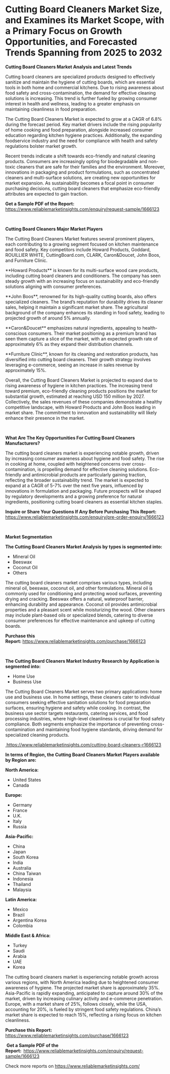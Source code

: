 <p><h1>Cutting Board Cleaners Market Size, and Examines its Market Scope, with a Primary Focus on Growth Opportunities, and Forecasted Trends Spanning from 2025 to 2032</h1></p><p><strong>Cutting Board Cleaners Market Analysis and Latest Trends</strong></p>
<p><p>Cutting board cleaners are specialized products designed to effectively sanitize and maintain the hygiene of cutting boards, which are essential tools in both home and commercial kitchens. Due to rising awareness about food safety and cross-contamination, the demand for effective cleaning solutions is increasing. This trend is further fueled by growing consumer interest in health and wellness, leading to a greater emphasis on maintaining cleanliness in food preparation.</p><p>The Cutting Board Cleaners Market is expected to grow at a CAGR of 6.8% during the forecast period. Key market drivers include the rising popularity of home cooking and food preparation, alongside increased consumer education regarding kitchen hygiene practices. Additionally, the expanding foodservice industry and the need for compliance with health and safety regulations bolster market growth.</p><p>Recent trends indicate a shift towards eco-friendly and natural cleaning products. Consumers are increasingly opting for biodegradable and non-toxic cleaners that are safe for their families and the environment. Moreover, innovations in packaging and product formulations, such as concentrated cleaners and multi-surface solutions, are creating new opportunities for market expansion. As sustainability becomes a focal point in consumer purchasing decisions, cutting board cleaners that emphasize eco-friendly attributes are expected to gain traction.</p></p>
<p><strong>Get a Sample PDF of the Report:&nbsp;</strong> <a href="https://www.reliablemarketinsights.com/enquiry/request-sample/1666123?utm_campaign=2280&utm_medium=2&utm_source=Github&utm_content=ia&utm_term=06032025&utm_id=cutting-board-cleaners">https://www.reliablemarketinsights.com/enquiry/request-sample/1666123</a></p>
<p>&nbsp;</p>
<p><strong>Cutting Board Cleaners Major Market Players</strong></p>
<p><p>The Cutting Board Cleaners Market features several prominent players, each contributing to a growing segment focused on kitchen maintenance and food safety. Key competitors include Howard Products, Goddard, ROUILLIER WHITE, CuttingBoard.com, CLARK, Caron&Doucet, John Boos, and Furniture Clinic. </p><p>**Howard Products** is known for its multi-surface wood care products, including cutting board cleaners and conditioners. The company has seen steady growth with an increasing focus on sustainability and eco-friendly solutions aligning with consumer preferences.</p><p>**John Boos**, renowned for its high-quality cutting boards, also offers specialized cleaners. The brand’s reputation for durability drives its cleaner sales, helping it maintain a significant market share. The agricultural background of the company enhances its standing in food safety, leading to projected growth of around 5% annually.</p><p>**Caron&Doucet** emphasizes natural ingredients, appealing to health-conscious consumers. Their market positioning as a premium brand has seen them capture a slice of the market, with an expected growth rate of approximately 6% as they expand their distribution channels.</p><p>**Furniture Clinic**, known for its cleaning and restoration products, has diversified into cutting board cleaners. Their growth strategy involves leveraging e-commerce, seeing an increase in sales revenue by approximately 15%.</p><p>Overall, the Cutting Board Cleaners Market is projected to expand due to rising awareness of hygiene in kitchen practices. The increasing trend toward premium, eco-friendly cleaning products positions the market for substantial growth, estimated at reaching USD 150 million by 2027. Collectively, the sales revenues of these companies demonstrate a healthy competitive landscape, with Howard Products and John Boos leading in market share. The commitment to innovation and sustainability will likely enhance their presence in the market.</p></p>
<p>&nbsp;</p>
<p><strong>What Are The Key Opportunities For Cutting Board Cleaners Manufacturers?</strong></p>
<p><p>The cutting board cleaners market is experiencing notable growth, driven by increasing consumer awareness about hygiene and food safety. The rise in cooking at home, coupled with heightened concerns over cross-contamination, is propelling demand for effective cleaning solutions. Eco-friendly and antimicrobial products are particularly gaining traction, reflecting the broader sustainability trend. The market is expected to expand at a CAGR of 5-7% over the next five years, influenced by innovations in formulation and packaging. Future prospects will be shaped by regulatory developments and a growing preference for natural ingredients, positioning cutting board cleaners as essential kitchen staples.</p></p>
<p><strong>Inquire or Share Your Questions If Any Before Purchasing This Report:</strong> <a href="https://www.reliablemarketinsights.com/enquiry/pre-order-enquiry/1666123?utm_campaign=2280&utm_medium=2&utm_source=Github&utm_content=ia&utm_term=06032025&utm_id=cutting-board-cleaners">https://www.reliablemarketinsights.com/enquiry/pre-order-enquiry/1666123</a></p>
<p>&nbsp;</p>
<p><strong>Market Segmentation</strong></p>
<p><strong>The Cutting Board Cleaners Market Analysis by types is segmented into:</strong></p>
<p><ul><li>Mineral Oil</li><li>Beeswax</li><li>Coconut Oil</li><li>Others</li></ul></p>
<p><p>The cutting board cleaners market comprises various types, including mineral oil, beeswax, coconut oil, and other formulations. Mineral oil is commonly used for conditioning and protecting wood surfaces, preventing drying and cracking. Beeswax offers a natural, waterproof barrier, enhancing durability and appearance. Coconut oil provides antimicrobial properties and a pleasant scent while moisturizing the wood. Other cleaners may include plant-based oils or specialized blends, catering to diverse consumer preferences for effective maintenance and upkeep of cutting boards.</p></p>
<p><strong>Purchase this Report:&nbsp;</strong><a href="https://www.reliablemarketinsights.com/purchase/1666123?utm_campaign=2280&utm_medium=2&utm_source=Github&utm_content=ia&utm_term=06032025&utm_id=cutting-board-cleaners">https://www.reliablemarketinsights.com/purchase/1666123</a></p>
<p>&nbsp;</p>
<p><strong>The Cutting Board Cleaners Market Industry Research by Application is segmented into:</strong></p>
<p><ul><li>Home Use</li><li>Business Use</li></ul></p>
<p><p>The Cutting Board Cleaners Market serves two primary applications: home use and business use. In home settings, these cleaners cater to individual consumers seeking effective sanitation solutions for food preparation surfaces, ensuring hygiene and safety while cooking. In contrast, the business use sector targets restaurants, catering services, and food processing industries, where high-level cleanliness is crucial for food safety compliance. Both segments emphasize the importance of preventing cross-contamination and maintaining food hygiene standards, driving demand for specialized cleaning products.</p></p>
<p><a href="https://www.reliablemarketinsights.com/cutting-board-cleaners-r1666123?utm_campaign=2280&utm_medium=2&utm_source=Github&utm_content=ia&utm_term=06032025&utm_id=cutting-board-cleaners">&nbsp;https://www.reliablemarketinsights.com/cutting-board-cleaners-r1666123</a></p>
<p><strong>In terms of Region, the Cutting Board Cleaners Market Players available by Region are:</strong></p>
<p>
    <p> <strong> North America: </strong>
        <ul>
            <li>United States</li>
            <li>Canada</li>
        </ul>
        </p> 
    <p> <strong> Europe: </strong>
        <ul>
            <li>Germany</li>
            <li>France</li>
            <li>U.K.</li>
            <li>Italy</li>
            <li>Russia</li>
        </ul>
        </p> 
    <p> <strong> Asia-Pacific: </strong>
        <ul>
            <li>China</li>
            <li>Japan</li>
            <li>South Korea</li>
            <li>India</li>
            <li>Australia</li>
            <li>China Taiwan</li>
            <li>Indonesia</li>
            <li>Thailand</li>
            <li>Malaysia</li>
        </ul>
        </p> 
    <p> <strong> Latin America: </strong>
        <ul>
            <li>Mexico</li>
            <li>Brazil</li>
            <li>Argentina Korea</li>
            <li>Colombia</li>
        </ul>
        </p> 
    <p> <strong> Middle East & Africa: </strong>
        <ul>
            <li>Turkey</li>
            <li>Saudi</li>
            <li>Arabia</li>
            <li>UAE</li>
            <li>Korea</li>
        </ul>
    </p>
    </p>
<p><p>The cutting board cleaners market is experiencing notable growth across various regions, with North America leading due to heightened consumer awareness of hygiene. The projected market share is approximately 35%. Asia-Pacific is rapidly expanding, anticipated to capture around 30% of the market, driven by increasing culinary activity and e-commerce penetration. Europe, with a market share of 25%, follows closely, while the USA, accounting for 20%, is fueled by stringent food safety regulations. China’s market share is expected to reach 15%, reflecting a rising focus on kitchen cleanliness.</p></p>
<p><strong>Purchase this Report: </strong><a href="https://www.reliablemarketinsights.com/purchase/1666123?utm_campaign=2280&utm_medium=2&utm_source=Github&utm_content=ia&utm_term=06032025&utm_id=cutting-board-cleaners">https://www.reliablemarketinsights.com/purchase/1666123</a></p>
<p>&nbsp;<strong>Get a Sample PDF of the Report:&nbsp;&nbsp;</strong><a href="https://www.reliablemarketinsights.com/enquiry/request-sample/1666123?utm_campaign=2280&utm_medium=2&utm_source=Github&utm_content=ia&utm_term=06032025&utm_id=cutting-board-cleaners">https://www.reliablemarketinsights.com/enquiry/request-sample/1666123</a></p>
<p><strong></strong></p>
<p>Check more reports on <a href="https://www.reliablemarketinsights.com/?utm_campaign=2280&utm_medium=2&utm_source=Github&utm_content=ia&utm_term=06032025&utm_id=cutting-board-cleaners">https://www.reliablemarketinsights.com/</a></p>
